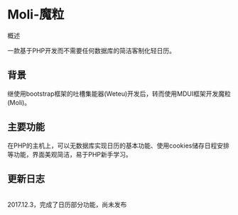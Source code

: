 # Moli-魔粒

概述

一款基于PHP开发而不需要任何数据库的简洁客制化轻日历。

背景
-------------
继使用bootstrap框架的吐槽集能器(Weteu)开发后，转而使用MDUI框架开发魔粒(Moli)。

主要功能
-------------
在PHP的主机上，可以无数据库实现日历的基本功能、使用cookies储存日程安排等功能，界面美观简洁，易于PHP新手学习。

更新日志
-------------
<br>2017.12.3，完成了日历部分功能，尚未发布
